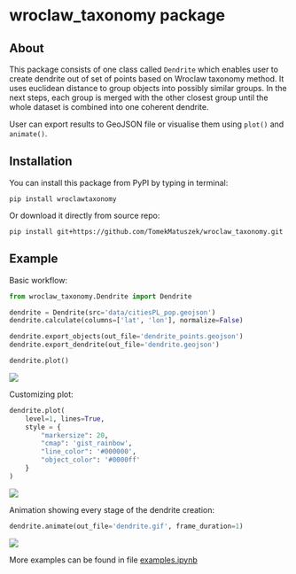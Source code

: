 # wroclaw_taxonomy package

## About

This package consists of one class called `Dendrite` which enables user to create dendrite out of set of points based on Wroclaw taxonomy method.
It uses euclidean distance to group objects into possibly similar groups.
In the next steps, each group is merged with the other closest group until the whole dataset is combined into one coherent dendrite.

User can export results to GeoJSON file or visualise them using `plot()` and `animate()`.

## Installation

You can install this package from PyPI by typing in terminal:

`pip install wroclawtaxonomy`

Or download it directly from source repo:

`pip install git+https://github.com/TomekMatuszek/wroclaw_taxonomy.git`

## Example

Basic workflow:

```python
from wroclaw_taxonomy.Dendrite import Dendrite

dendrite = Dendrite(src='data/citiesPL_pop.geojson')
dendrite.calculate(columns=['lat', 'lon'], normalize=False)

dendrite.export_objects(out_file='dendrite_points.geojson')
dendrite.export_dendrite(out_file='dendrite.geojson')

dendrite.plot()
```

![](https://github.com/TomekMatuszek/wroclaw_taxonomy/blob/35c8045b73ee65029bdb1d9afc5ed75f6a6e136c/img/dendrite.png)

Customizing plot:

```python
dendrite.plot(
    level=1, lines=True,
    style = {
        "markersize": 20,
        "cmap": 'gist_rainbow',
        "line_color": '#000000',
        "object_color": '#0000ff'
    }
)
```

![](https://github.com/TomekMatuszek/wroclaw_taxonomy/blob/35c8045b73ee65029bdb1d9afc5ed75f6a6e136c/img/dendrite_custom.png)

Animation showing every stage of the dendrite creation:

```python
dendrite.animate(out_file='dendrite.gif', frame_duration=1)
```

![](https://github.com/TomekMatuszek/wroclaw_taxonomy/blob/35c8045b73ee65029bdb1d9afc5ed75f6a6e136c/img/dendrite.gif)

More examples can be found in file [examples.ipynb](https://github.com/TomekMatuszek/wroclaw_taxonomy/blob/main/examples.ipynb)